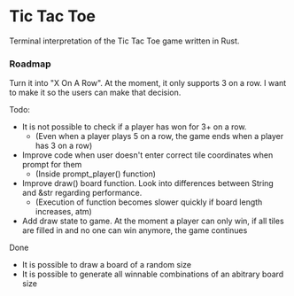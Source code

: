 # Tic Tac Toe

Terminal interpretation of the Tic Tac Toe game written in Rust.


### Roadmap
Turn it into "X On A Row". At the moment, it only supports 3 on a row.
I want to make it so the users can make that decision.

Todo:
- It is not possible to check if a player has won for 3+ on a row.
  - (Even when a player plays 5 on a row, the game ends when a player has 3 on a row)
- Improve code when user doesn't enter correct tile coordinates when prompt for them
  - (Inside prompt_player() function)
- Improve draw() board function. Look into differences between String and &str regarding performance.
  - (Execution of function becomes slower quickly if board length increases, atm)
- Add draw state to game. At the moment a player can only win, if all tiles are filled in and no one can win anymore, the game continues

Done
- It is possible to draw a board of a random size
- It is possible to generate all winnable combinations of an abitrary board size